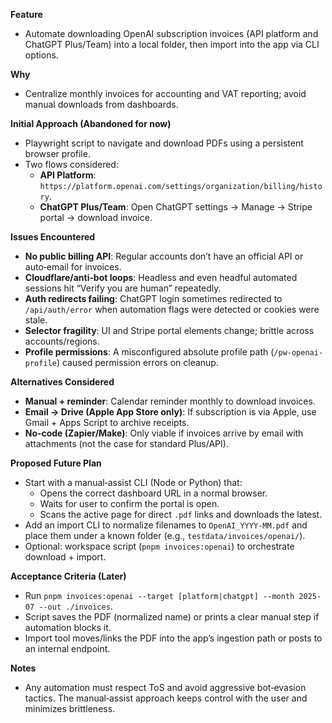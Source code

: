 **Feature**
- Automate downloading OpenAI subscription invoices (API platform and ChatGPT Plus/Team) into a local folder, then import into the app via CLI options.

**Why**
- Centralize monthly invoices for accounting and VAT reporting; avoid manual downloads from dashboards.

**Initial Approach (Abandoned for now)**
- Playwright script to navigate and download PDFs using a persistent browser profile.
- Two flows considered:
  - **API Platform**: `https://platform.openai.com/settings/organization/billing/history`.
  - **ChatGPT Plus/Team**: Open ChatGPT settings → Manage → Stripe portal → download invoice.

**Issues Encountered**
- **No public billing API**: Regular accounts don’t have an official API or auto‑email for invoices.
- **Cloudflare/anti‑bot loops**: Headless and even headful automated sessions hit “Verify you are human” repeatedly.
- **Auth redirects failing**: ChatGPT login sometimes redirected to `/api/auth/error` when automation flags were detected or cookies were stale.
- **Selector fragility**: UI and Stripe portal elements change; brittle across accounts/regions.
- **Profile permissions**: A misconfigured absolute profile path (`/pw-openai-profile`) caused permission errors on cleanup.

**Alternatives Considered**
- **Manual + reminder**: Calendar reminder monthly to download invoices.
- **Email → Drive (Apple App Store only)**: If subscription is via Apple, use Gmail + Apps Script to archive receipts.
- **No‑code (Zapier/Make)**: Only viable if invoices arrive by email with attachments (not the case for standard Plus/API).

**Proposed Future Plan**
- Start with a manual‑assist CLI (Node or Python) that:
  - Opens the correct dashboard URL in a normal browser.
  - Waits for user to confirm the portal is open.
  - Scans the active page for direct `.pdf` links and downloads the latest.
- Add an import CLI to normalize filenames to `OpenAI_YYYY-MM.pdf` and place them under a known folder (e.g., `testdata/invoices/openai/`).
- Optional: workspace script (`pnpm invoices:openai`) to orchestrate download + import.

**Acceptance Criteria (Later)**
- Run `pnpm invoices:openai --target [platform|chatgpt] --month 2025-07 --out ./invoices`.
- Script saves the PDF (normalized name) or prints a clear manual step if automation blocks it.
- Import tool moves/links the PDF into the app’s ingestion path or posts to an internal endpoint.

**Notes**
- Any automation must respect ToS and avoid aggressive bot‑evasion tactics. The manual‑assist approach keeps control with the user and minimizes brittleness.

